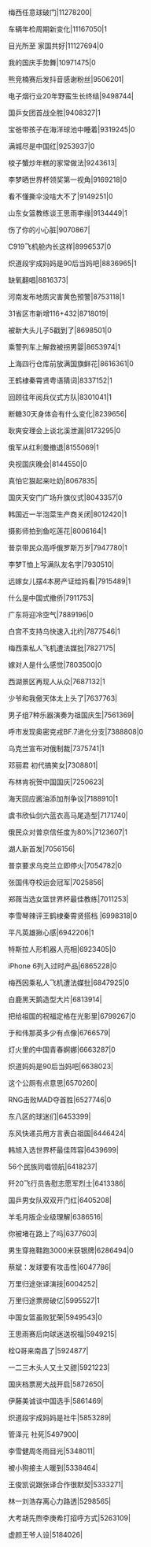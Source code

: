 梅西任意球破门|11278200|

车辆年检周期新变化|11167050|1

目光所至 家国共好|11127694|0

我的国庆手势舞|10971475|0

熊竞楠赛后发抖音感谢粉丝|9506201|

电子烟行业20年野蛮生长终结|9498744|

国乒女团首战全胜|9408327|1

宝爸带孩子在海洋球池中睡着|9319245|0

满城尽是中国红|9253937|0

梭子蟹炒年糕的家常做法|9243613|

李梦晒世界杯领奖第一视角|9169218|0

看不懂撕伞没啥大不了|9149251|0

山东女篮教练谈王思雨李缘|9134449|1

伤了你的小心脏|9070867|

C919飞机舱内长这样|8996537|0

炽道段宇成妈妈是90后当妈吧|8836965|1

缺氧翻唱|8816373|

河南发布地质灾害黄色预警|8753118|1

31省区市新增116+432|8718019|

被新大头儿子5戳到了|8698501|0

乘警列车上解救被拐男婴|8653974|1

上海四行仓库前放满国旗鲜花|8616361|0

王鹤棣秦霄贤粤语猜词|8337152|1

回顾往年阅兵仪式方队|8301041|1

断糖30天身体会有什么变化|8239656|

耿爽安理会上谈北溪泄漏|8173295|0

俄军从红利曼撤退|8155069|1

央视国庆晚会|8144550|0

真怕它狠起来吐奶|8067835|

国庆天安门广场升旗仪式|8043357|0

韩国近一半泡菜生产商关闭|8012420|1

摄影师拍到鱼吃莲花|8006164|1

普京带民众高呼俄罗斯万岁|7947780|1

李梦T恤上写满队友名字|7930510|

远嫁女儿摆4本房产证给妈看|7915489|1

什么是中国式撤侨|7911753|

广东将迎冷空气|7889196|0

白宫不支持乌快速入北约|7877546|1

梅西乘私人飞机遭法媒批|7827175|

嫁对人是什么感觉|7803500|0

西湖景区再现人从众|7687132|1

少爷和我傲天体太上头了|7637763|

男子组7种乐器演奏为祖国庆生|7561369|

呼市发现奥密克戎BF.7进化分支|7388808|0

乌克兰宣布对俄制裁|7375741|1

邓丽君 初代搞笑女|7308801|

布林肯祝贺中国国庆|7250623|

海天回应酱油添加剂争议|7188910|1

虞书欣仙剑六蓝衣高马尾造型|7171740|

俄民众对普京信任度为80%|7123607|1

湖人新首发|7056156|

普京要求乌克兰立即停火|7054782|0

张国伟夺校运会冠军|7025856|

郑薇当选女篮世界杯最佳教练|7011253|

李雪琴辣评王鹤棣秦霄贤搭档 ​​​​|6998318|0

平凡英雄揪心感|6942206|1

特斯拉人形机器人亮相|6923405|0

iPhone 6列入过时产品|6865228|0

梅西因乘私人飞机遭法媒批|6847925|0

白鹿黑天鹅造型大片|6813914|

把给祖国的祝福定格在光影里|6799267|0

于和伟那英多少有点像|6766579|

灯火里的中国青春婀娜|6663287|0

炽道妈妈是90后当妈吧|6638023|

这个公厕有点意思|6570260|

RNG击败MAD夺首胜|6527746|0

东八区的球迷们|6453399|

东风快递员用方言表白祖国|6446424|

韩旭入选世界杯最佳阵容|6439699|

56个民族同唱领航|6418237|

歼20飞行员告慰志愿军烈士|6413386|

国乒男女队双双开门红|6405208|

羊毛月版企业级理解|6386516|

你被堵在路上了吗|6377603|

男生穿拖鞋跑3000米获银牌|6286494|0

蔡斌：发球要有攻击性|6047786|

万里归途张译演技|6004252|

万里归途票房破亿|5995527|1

中国女篮虽败犹荣|5949543|0

王思雨赛后向球迷送祝福|5949215|

栓Q哥来南昌了|5924877|

一二三木头人又土又甜|5921223|

国庆档票房大战开启|5872650|

伊藤美诚谈中国选手|5861469|

炽道段宇成妈妈是社牛|5853289|

管泽元 社死|5497900|

李雪健周冬雨目光|5348011|

被小狗接主人暖到|5338464|

王俊凯说跟张译合作很默契|5333271|

林一刘浩存离心力路透|5298565|

大考胡先煦李庚希打招呼方式|5263109|

虚颜王爷人设|5184026|


